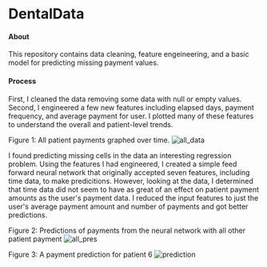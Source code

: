 # DentalData

#### About
This repository contains data cleaning, feature engeineering, and a basic model for predicting
missing payment values. 

#### Process
First, I cleaned the data removing some data with null or empty values. Second, I engineered a few new features including elapsed days, payment frequency, and average payment for user. I plotted many of these features to understand the overall and patient-level trends. 

Figure 1: All patient payments graphed over time.
![all_data](https://user-images.githubusercontent.com/62564888/134968711-0b0d27b3-7e7c-4d04-8de4-bfd0bf4966a6.png)

I found predicting missing cells in the data an interesting regression problem. Using the features I had engineered, I created a simple feed forward neural network that originally accepted seven features, including time data, to make predicitions. However, looking at the data, I determined that time data did not seem to have as great of an effect on patient payment amounts as the user's payment data. I reduced the input features to just the user's average payment amount and number of payments and got better predictions.

Figure 2: Predictions of payments from the neural network with all other patient payment
![all_pres](https://user-images.githubusercontent.com/62564888/134969383-ea10485a-8855-4e40-9e20-a208e8284a61.png)

Figure 3: A payment prediction for patient 6
![prediction](https://user-images.githubusercontent.com/62564888/134969485-ab9137a1-1cc9-4b7b-a76a-e8b89ece7404.png)
